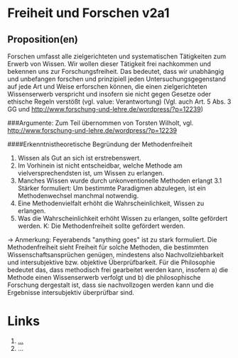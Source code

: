 <!---
   NAME - The NAME of this project is:
ethos

  FILE - The FILENAME of the current file is:
/v2a1.md

  CREATION - This project was CREATED on:
2017-01-28-16:15:00 UTC

  MODIFICATION - This project was last MODIFIED on:
2017-01-28-16:15:00 UTC

  VERSION - The current VERSION of this project is:
<git-commit-hash>-2017-01-28-16:15:00 UTC

  CREATOR(S) - This project was CREATED by:
Michael Czechowski, Martin Maga

  CONTACT - You can CONTACT the creator(s) or developer(s) of this project at:
E-Mail: mail@martinmaga.de

  COPYRIGHT - The COPYRIGHT holder of this project is:
COPYRIGHT (c) 2016 Martin Maga

  LICENSE - This project is LICENSED under the following license:
Martin Maga 2016 CC BY-SA 4.0 https://creativecommons.org

  SUBFILE – This is a SUBFILE! For more INFORMATION on this project go to:
/README.md
--->

# Freiheit und Forschen v2a1

## Proposition(en)
Forschen umfasst alle zielgerichteten und systematischen Tätigkeiten zum Erwerb von Wissen.
Wir wollen dieser Tätigkeit frei nachkommen und bekennen uns zur Forschungsfreiheit. Das bedeutet, dass wir unabhängig und unbefangen forschen und prinzipiell jeden Untersuchungsgegenstand auf jede Art und Weise erforschen können, die einen zielgerichteten Wissenserwerb verspricht und insofern sie nicht gegen Gesetze oder ethische Regeln verstößt (vgl. value: Verantwortung) (Vgl. auch Art. 5  Abs. 3 GG und  http://www.forschung-und-lehre.de/wordpress/?p=12239)


###Argumente:
Zum Teil übernommen von Torsten Wilholt, vgl. http://www.forschung-und-lehre.de/wordpress/?p=12239

####Erkenntnistheoretische Begründung der Methodenfreiheit
1. Wissen als Gut an sich ist erstrebenswert.
2. Im Vorhinein ist nicht entscheidbar, welche Methode am vielversprechendsten ist, um Wissen zu erlangen.
3. Manches Wissen wurde durch unkonventionelle Methoden erlangt
3.1 Stärker formuliert: Um bestimmte Paradigmen abzulegen, ist ein Methodenwechsel manchmal notwendig.
3. Eine Methodenvielfalt erhöht die Wahrscheinlichkeit, Wissen zu erlangen.
4. Was die Wahrscheinlichkeit erhöht Wissen zu erlangen, sollte gefördert werden.
K: Die Methodenfreiheit sollte gefördert werden.

-> Anmerkung: Feyerabends "anything goes" ist zu stark formuliert. Die Methodenfreiheit sieht Freiheit für solche Methoden, die bestimmten Wissenschaftsansprüchen genügen, mindestens also Nachvollziehbarkeit und intersubjektive bzw. objektive Überprüfbarkeit. Für die Philosophie bedeutet das, dass methodisch frei gearbeitet werden kann, insofern a) die Methode einen Wissenserwerb verfolgt und b) die philosophische Forschung dergestalt ist, dass sie nachvollzogen werden kann und die Ergebnisse intersubjektiv überprüfbar sind. 




# Links
  1. […]()
  2. …
